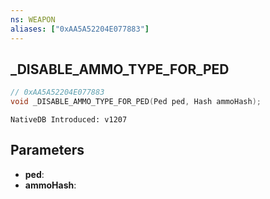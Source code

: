 ```yaml
---
ns: WEAPON
aliases: ["0xAA5A52204E077883"]
---
```

## _DISABLE_AMMO_TYPE_FOR_PED

```c
// 0xAA5A52204E077883
void _DISABLE_AMMO_TYPE_FOR_PED(Ped ped, Hash ammoHash);
```

```
NativeDB Introduced: v1207
```

## Parameters
* **ped**:
* **ammoHash**:
